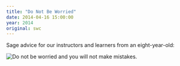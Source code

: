 ```yaml
---
title: "Do Not Be Worried"
date: 2014-04-16 15:00:00
year: 2014
original: swc
---
```

<p>
  Sage advice for our instructors and learners from an eight-year-old:
</p>
<p>
  <img src="{{'/files/2014/04/do-not-be-worried.png' | relative_url}}" alt="Do not be worried and you will not make mistakes." />
</p>
